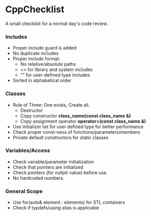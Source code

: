 # CppChecklist
A small checklist for a normal day's code review.

<h3>Includes</h3>
<ul>
<li>Proper include guard is added</li>
<li>No duplicate includes</li>
<li>Proper include format: 
 <ul>
<li>No relative/absolute paths</li>
<li><> for library and system includes</li>
<li>"" for user-defined type includes</li>
</ul>
</li>
<li>Sorted in alphabetical order</li>
</ul>

<h3>Classes</h3>
<ul>
<li>Rule of Three: One exists, Create all.
<ul>
<li>Destructor</li>
<li>Copy constructor <b>class_name(const class_name &)</b></li>
<li>Copy assignment operator <b>operator=(const class_name &)</b></li>
</ul>
</li>
<li>Use initializer list for user defined type for better performance</li>
<li>Check proper const-ness of functions/parameters/members</li>
<li>Private default constructors for static classes</li>
</ul>

<h3>Variables/Access</h3>
<ul>
<li>Check variable/parameter initialization</li>
<li>Check that pointers are initialized</li>
<li>Check pointers (for nullptr value) before use.</li>
<li>No hardcoded numbers.</li>
</ul>

<h3>General Scope</h3>
<ul>
<li>Use for(auto& element : elements) for STL containers</li>
<li>Check if typdefs/using alias is applicable</li>
</ul>

